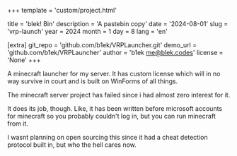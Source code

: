 +++
template = 'custom/project.html'

title = 'blek! Bin'
description = 'A pastebin copy'
date = '2024-08-01'
slug = 'vrp-launch'
year = 2024
month = 1
day = 8
lang = 'en'

[extra]
git_repo = 'github.com/b1ek/VRPLauncher.git'
demo_url = 'github.com/b1ek/VRPLauncher'
author = 'b1ek <me@blek.codes>'
license = 'None'
+++

A minecraft launcher for my server. It has custom license which will in no way survive in court and is built on WinForms of all things.

The minecraft server project has failed since i had almost zero interest for it.

It does its job, though. Like, it has been written before microsoft accounts for minecraft so you probably couldn't log in, but you can run minecraft from it.

I wasnt planning on open sourcing this since it had a cheat detection protocol built in, but who the hell cares now.